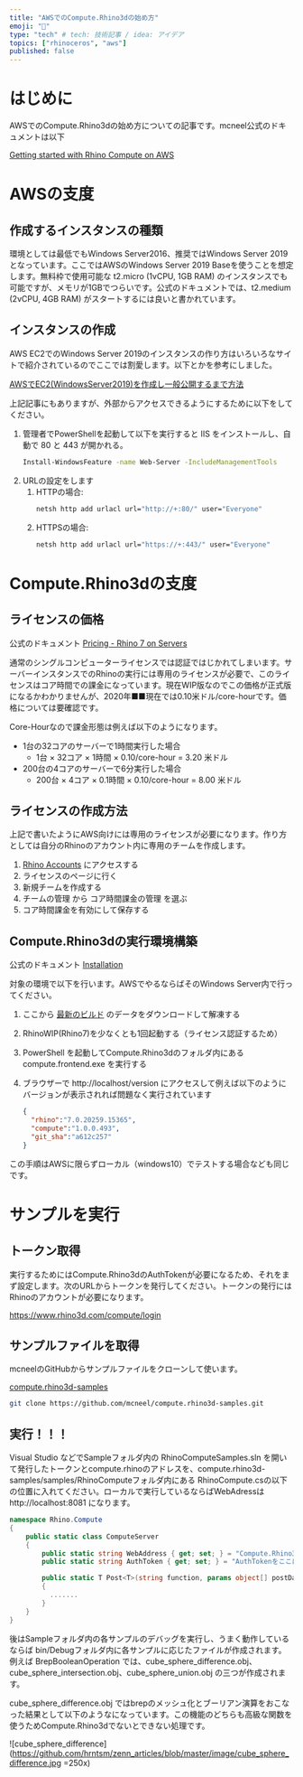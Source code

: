 ```yaml
---
title: "AWSでのCompute.Rhino3dの始め方"
emoji: "🦏"
type: "tech" # tech: 技術記事 / idea: アイデア
topics: ["rhinoceros", "aws"]
published: false
---
```


# はじめに

AWSでのCompute.Rhino3dの始め方についての記事です。mcneel公式のドキュメントは以下

[Getting started with Rhino Compute on AWS](https://github.com/mcneel/compute.rhino3d/blob/master/docs/getting-started.md)

# AWSの支度

## 作成するインスタンスの種類

環境としては最低でもWindows Server2016、推奨ではWindows Server 2019 となっています。ここではAWSのWindows Server 2019 Baseを使うことを想定します。無料枠で使用可能な t2.micro (1vCPU, 1GB RAM) のインスタンスでも可能ですが、メモリが1GBでつらいです。公式のドキュメントでは、t2.medium (2vCPU, 4GB RAM)  がスタートするには良いと書かれています。

## インスタンスの作成

AWS EC2でのWindows Server 2019のインスタンスの作り方はいろいろなサイトで紹介されているのでここでは割愛します。以下とかを参考にしました。

[AWSでEC2(WindowsServer2019)を作成し一般公開するまで方法](https://qiita.com/og_omochi/items/c85bfd61fd4bd9e5baab)

上記記事にもありますが、外部からアクセスできるようにするために以下をしてください。

1. 管理者でPowerShellを起動して以下を実行すると IIS をインストールし、自動で 80 と 443 が開かれる。
    ```bash
    Install-WindowsFeature -name Web-Server -IncludeManagementTools
    ```
2. URLの設定をします
   1. HTTPの場合:
      ```bash
      netsh http add urlacl url="http://+:80/" user="Everyone"
      ```
   2. HTTPSの場合:
      ```bash
      netsh http add urlacl url="https://+:443/" user="Everyone"
      ```

# Compute.Rhino3dの支度

## ライセンスの価格

公式のドキュメント [Pricing - Rhino 7 on Servers](https://www.rhino3d.com/compute-pricing)

通常のシングルコンピューターライセンスでは認証ではじかれてしまいます。サーバーインスタンスでのRhinoの実行には専用のライセンスが必要で、このライセンスはコア時間での課金になっています。現在WIP版なのでこの価格が正式版になるかわかりませんが、2020年■■現在では0.10米ドル/core-hourです。価格については要確認です。

Core-Hourなので課金形態は例えば以下のようになります。

+ 1台の32コアのサーバーで1時間実行した場合
  + 1台 × 32コア × 1時間 × 0.10/core-hour = 3.20 米ドル
+ 200台の4コアのサーバーで6分実行した場合
  + 200台 × 4コア × 0.1時間 × 0.10/core-hour = 8.00 米ドル

## ライセンスの作成方法

上記で書いたようにAWS向けには専用のライセンスが必要になります。作り方としては自分のRhinoのアカウント内に専用のチームを作成します。

1. [Rhino Accounts](https://accounts.rhino3d.com/) にアクセスする
2. ライセンスのページに行く
3. 新規チームを作成する
4. チームの管理 から コア時間課金の管理 を選ぶ
5. コア時間課金を有効にして保存する


## Compute.Rhino3dの実行環境構築

公式のドキュメント [Installation](https://github.com/mcneel/compute.rhino3d/blob/master/docs/installation.md)

対象の環境で以下を行います。AWSでやるならばそのWindows Server内で行ってください。

1. ここから [最新のビルド](https://ci.appveyor.com/api/projects/mcneel/compute-rhino3d/artifacts/compute.zip?branch=master&pr=false) のデータをダウンロードして解凍する
2. RhinoWIP(Rhino7)を少なくとも1回起動する（ライセンス認証するため）
3. PowerShell を起動してCompute.Rhino3dのフォルダ内にある compute.frontend.exe を実行する
4. ブラウザーで http://localhost/version にアクセスして例えば以下のようにバージョンが表示されれば問題なく実行されています

    ```json
    {
      "rhino":"7.0.20259.15365",
      "compute":"1.0.0.493",
      "git_sha":"a612c257"
    }
    ```
この手順はAWSに限らずローカル（windows10）でテストする場合なども同じです。

# サンプルを実行

## トークン取得

実行するためにはCompute.Rhino3dのAuthTokenが必要になるため、それをまず設定します。次のURLからトークンを発行してください。トークンの発行にはRhinoのアカウントが必要になります。

https://www.rhino3d.com/compute/login

## サンプルファイルを取得

mcneelのGitHubからサンプルファイルをクローンして使います。

[compute.rhino3d-samples](https://github.com/mcneel/compute.rhino3d-samples)

```bash
git clone https://github.com/mcneel/compute.rhino3d-samples.git
```

## 実行！！！

Visual Studio などでSampleフォルダ内の RhinoComputeSamples.sln を開いて発行したトークンとcompute.rhinoのアドレスを、compute.rhino3d-samples/samples/RhinoComputeフォルダ内にある RhinoCompute.csの以下の位置に入れてください。ローカルで実行しているならばWebAdressは http://localhost:8081 になります。

```cs
namespace Rhino.Compute
{
    public static class ComputeServer
    {
        public static string WebAddress { get; set; } = "Compute.Rhino3dのアドレスをセット。";
        public static string AuthToken { get; set; } = "AuthTokenをここにセット";

        public static T Post<T>(string function, params object[] postData)
        {
          .......
        }
    }
}
```

後はSampleフォルダ内の各サンプルのデバッグを実行し、うまく動作しているならば bin/Debugフォルダ内に各サンプルに応じたファイルが作成されます。
例えば BrepBooleanOperation では、cube_sphere_difference.obj、cube_sphere_intersection.obj、cube_sphere_union.obj の三つが作成されます。

cube_sphere_difference.obj ではbrepのメッシュ化とブーリアン演算をおこなった結果として以下のようなになっています。この機能のどちらも高級な関数を使うためCompute.Rhino3dでないとできない処理です。

![cube_sphere_difference](https://github.com/hrntsm/zenn_articles/blob/master/image/cube_sphere_difference.jpg =250x)
